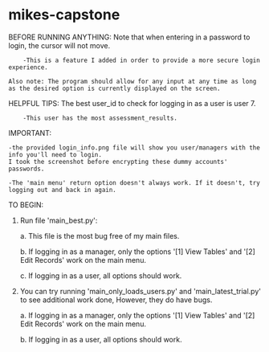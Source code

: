 # mikes-capstone

BEFORE RUNNING ANYTHING:
    Note that when entering in a password to login, the cursor will not move. 
    
        -This is a feature I added in order to provide a more secure login experience.
        
    Also note: The program should allow for any input at any time as long as the desired option is currently displayed on the screen.


HELPFUL TIPS:
    The best user_id to check for logging in as a user is user 7.
    
        -This user has the most assessment_results.
        
IMPORTANT:

    -the provided login_info.png file will show you user/managers with the info you'll need to login. 
    I took the screenshot before encrypting these dummy accounts' passwords.
    
    -The 'main menu' return option doesn't always work. If it doesn't, try logging out and back in again.

TO BEGIN:

1. Run file 'main_best.py':

    a. This file is the most bug free of my main files.
    
    b. If logging in as a manager, only the options '[1] View Tables' and '[2] Edit Records' work on the main menu.
    
    c. If logging in as a user, all options should work.

2. You can try running 'main_only_loads_users.py' and 'main_latest_trial.py' to see additional work done,
However, they do have bugs.

    a. If logging in as a manager, only the options '[1] View Tables' and '[2] Edit Records' work on the main menu.
    
    b. If logging in as a user, all options should work.


